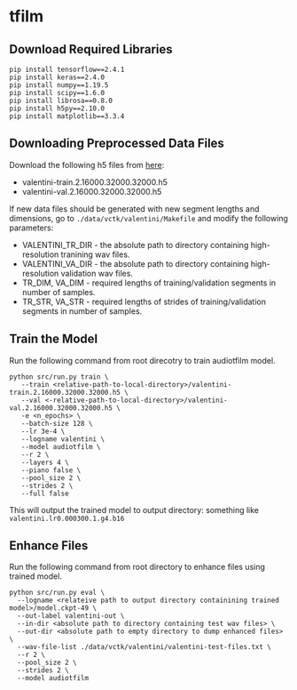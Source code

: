 # tfilm

## Download Required Libraries

```
pip install tensorflow==2.4.1
pip install keras==2.4.0
pip install numpy==1.19.5
pip install scipy==1.6.0
pip install librosa==0.8.0
pip install h5py==2.10.0
pip install matplotlib==3.3.4
```

## Downloading Preprocessed Data Files

Download the following h5 files from [here](https://drive.google.com/drive/folders/1FzYfq6CQs1TT4YQ3vMhkEmmvuMHEkpeJ?usp=sharing):
- valentini-train.2.16000.32000.32000.h5
- valentini-val.2.16000.32000.32000.h5

If new data files should be generated with new segment lengths and dimensions, go to ```./data/vctk/valentini/Makefile``` and modify the following parameters:
- VALENTINI_TR_DIR - the absolute path to directory containing high-resolution tranining wav files.
- VALENTINI_VA_DIR - the absolute path to directory containing high-resolution validation wav files.
- TR_DIM, VA_DIM - required lengths of training/validation segments in number of samples.
- TR_STR, VA_STR - required lengths of strides of training/validation segments in number of samples.

## Train the Model

Run the following command from root direcotry to train audiotfilm model.

```
python src/run.py train \
   --train <relative-path-to-local-directory>/valentini-train.2.16000.32000.32000.h5 \
   --val <-relative-path-to-local-directory>/valentini-val.2.16000.32000.32000.h5 \
   -e <n_epochs> \
   --batch-size 128 \
   --lr 3e-4 \
   --logname valentini \
   --model audiotfilm \
   --r 2 \
   --layers 4 \
   --piano false \
   --pool_size 2 \
   --strides 2 \
   --full false
```
   
This will output the trained model to output directory: something like ```valentini.lr0.000300.1.g4.b16```
   
## Enhance Files

Run the following command from root directory to enhance files using trained model.
   
```
python src/run.py eval \
  --logname <relateive path to output directory containining trained model>/model.ckpt-49 \
  --out-label valentini-out \
  --in-dir <absolute path to directory containing test wav files> \
  --out-dir <absolute path to empty directory to dump enhanced files> \
  --wav-file-list ./data/vctk/valentini/valentini-test-files.txt \
  --r 2 \
  --pool_size 2 \
  --strides 2 \
  --model audiotfilm
```

